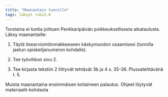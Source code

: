 ```yaml
---
title: "Maanantain tunnille"
tags: läksyt rub12.6
---
```


Torstaina ei tuntia johtuen Penkkaripäivän poikkeuksellisesta aikataulusta. Läksy maanantaille:

1. Täytä itsearviointilomakkeeseen käskymuodon osaamisesi (tunnilla jaetun opiskelijanumeron kohdalle).

2. Tee työvihkon sivu 2.

3. Tee kirjasta tekstiin 2 liittyvät tehtävät 3b ja 4 s. 35-36. Plussatehtävänä t. 5. 

Muista maanantaina ensimmäisen kotiaineen palautus. Ohjeet löytyvät materiaalit-kohdasta